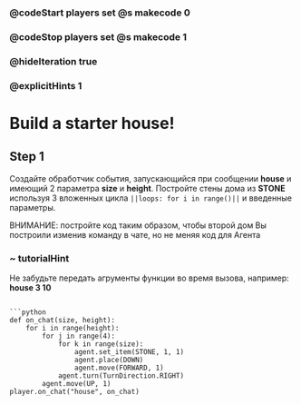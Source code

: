 ### @codeStart players set @s makecode 0
### @codeStop players set @s makecode 1

### @hideIteration true 
### @explicitHints 1


# Build a starter house!

## Step 1
Создайте обработчик события, запускающийся при сообщении **house** и имеющий 2 параметра **size** и **height**. Постройте стены дома из **STONE** используя 3 вложенных цикла ``||loops: for i in range()||`` и введенные параметры.

ВНИМАНИЕ: постройте код таким образом, чтобы второй дом Вы построили изменив команду в чате, но не меняя код для Агента

### ~ tutorialHint
Не забудьте передать агрументы функции во время вызова, например:
**house 3 10**

```python
```

```ghost
```python
def on_chat(size, height):
    for i in range(height):
        for j in range(4):
            for k in range(size):
                agent.set_item(STONE, 1, 1)
                agent.place(DOWN)
                agent.move(FORWARD, 1)
            agent.turn(TurnDirection.RIGHT)
        agent.move(UP, 1)
player.on_chat("house", on_chat)

```



